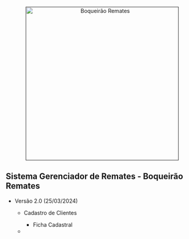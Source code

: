 <p align="center"><a href="" target="_blank"><img src="https://boqueiraoremates.com/public/vendor/adminlte/dist/img/b.png" width="400" alt="Boqueirão Remates"></a></p>


## Sistema Gerenciador de Remates - Boqueirão Remates

- Versão 2.0 (25/03/2024)
    - Cadastro de Clientes
        - Ficha Cadastral

    - 